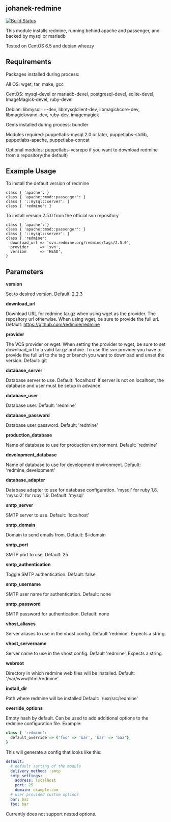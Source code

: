 johanek-redmine
---------------

[![Build Status](https://travis-ci.org/johanek/johanek-redmine.png)](http://travis-ci.org/johanek/johanek-redmine)

This module installs redmine, running behind apache and passenger, and backed by mysql or mariadb

Tested on CentOS 6.5 and debian wheezy

Requirements
------------

Packages installed during process:

All OS: wget, tar, make, gcc

CentOS: mysql-devel or mariadb-devel, postgresql-devel, sqlite-devel, ImageMagick-devel, ruby-devel

Debian: libmysql++-dev, libmysqlclient-dev, libmagickcore-dev, libmagickwand-dev, ruby-dev, imagemagick

Gems installed during process: bundler

Modules required: puppetlabs-mysql 2.0 or later, puppetlabs-stdlib, puppetlabs-apache, puppetlabs-concat

Optional modules: puppetlabs-vcsrepo if you want to download redmine from a repository(the default)

Example Usage
-------------

To install the default version of redmine

    class { 'apache': }
    class { 'apache::mod::passenger': }
    class { '::mysql::server': }
    class { 'redmine': }

To install version 2.5.0 from the official svn repository

    class { 'apache': }
    class { 'apache::mod::passenger': }
    class { '::mysql::server': }
    class { 'redmine':
      download_url => 'svn.redmine.org/redmine/tags/2.5.0',
      provider     => 'svn',
      version      => 'HEAD',
    }




Parameters
----------

**version**

  Set to desired version. Default: 2.2.3

**download_url**

  Download URL for redmine tar.gz when using wget as the provider. The repository url otherwise.
  When using wget, be sure to provide the full url.
  Default: https://github.com/redmine/redmine

**provider**

  The VCS provider or wget.
  When setting the provider to wget, be sure to set download_url to a valid tar.gz archive.
  To use the svn provider you have to provide the full url to the tag or branch you want to download and unset the version.
  Default: git

**database_server**

  Database server to use. Default: 'localhost'
  If server is not on localhost, the database and user must be setup in advance.

**database_user**

  Database user. Default: 'redmine'

**database_password**

  Database user password. Default: 'redmine'

**production_database**

  Name of database to use for production environment. Default: 'redmine'

**development_database**

  Name of database to use for development environment. Default: 'redmine_development'

**database_adapter**

  Database adapter to use for database configuration. 'mysql' for ruby 1.8, 'mysql2' for ruby 1.9. Default: 'mysql'

**smtp_server**

  SMTP server to use. Default: 'localhost'

**smtp_domain**

  Domain to send emails from. Default: $::domain

**smtp_port**

  SMTP port to use. Default: 25

**smtp_authentication**

  Toggle SMTP authentication. Default: false

**smtp_username**

  SMTP user name for authentication. Default: none

**smtp_password**

  SMTP password for authentication. Default: none

**vhost_aliases**

  Server aliases to use in the vhost config. Default 'redmine'. Expects a string.

**vhost_servername**

  Server name to use in the vhost config. Default 'redmine'. Expects a string.

**webroot**

  Directory in which redmine web files will be installed. Default: '/var/www/html/redmine'

**install_dir**

  Path where redmine will be installed
  Default: '/usr/src/redmine'

**override_options**

  Empty hash by default. Can be used to add additional options to the redmine configuration file.
  Example:
```ruby
class { 'redmine':
  default_override => {'foo' => 'bar', 'bar' => 'baz'},
}
```
This will generate a config that looks like this:
```yaml
default:
  # default setting of the module
  delivery_method: :smtp
  smtp_settings:
    address: localhost
    port: 25
    domain: example.com
  # user provided custom options
  bar: baz
  foo: bar
```
  Currently does not support nested options.
